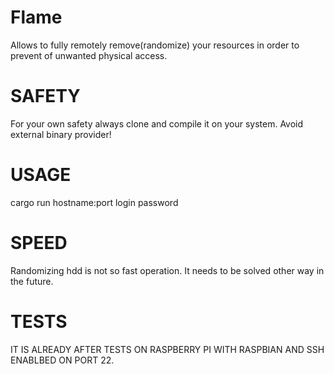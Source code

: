 # Flame
Allows to fully remotely remove(randomize) your resources in order to prevent of unwanted physical access.

# SAFETY 
For your own safety always clone and compile it on your system. Avoid external binary provider!

# USAGE 
cargo run hostname:port login password

# SPEED
Randomizing hdd is not so fast operation. It needs to be solved other way in the future.


# TESTS
IT IS ALREADY AFTER TESTS ON RASPBERRY PI WITH RASPBIAN AND SSH ENABLBED ON PORT 22.
